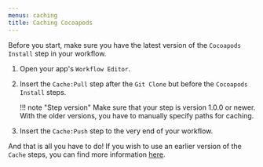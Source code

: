 ```yaml
---
menus: caching
title: Caching Cocoapods
---
```

Before you start, make sure you have the latest version of the `Cocoapods Install` step in your workflow.

1. Open your app's `Workflow Editor`.

1. Insert the `Cache:Pull` step after the `Git Clone` but before the `Cocoapods Install` steps.

    !!! note "Step version"
        Make sure that your step is version 1.0.0 or newer. With the older versions, you have to manually specify paths for caching.

1. Insert the `Cache:Push` step to the very end of your workflow.

And that is all you have to do! If you wish to use an earlier version of the `Cache` steps, you can find more information [here](https://discuss.bitrise.io/t/how-to-cache-cocoapods-dependencies/193).

